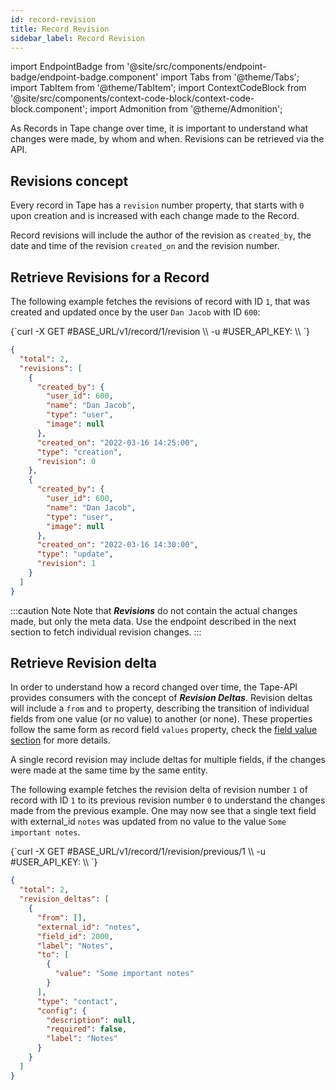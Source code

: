 ```yaml
---
id: record-revision
title: Record Revision
sidebar_label: Record Revision
---
```


import EndpointBadge from '@site/src/components/endpoint-badge/endpoint-badge.component'
import Tabs from '@theme/Tabs';
import TabItem from '@theme/TabItem';
import ContextCodeBlock from '@site/src/components/context-code-block/context-code-block.component';
import Admonition from '@theme/Admonition';

As Records in Tape change over time, it is important to understand what changes were made, by whom and when. Revisions can be retrieved via the API.

## Revisions concept

Every record in Tape has a `revision` number property, that starts with `0` upon creation and is increased with each change made to the Record.

Record revisions will include the author of the revision as `created_by`, the date and time of the revision `created_on` and the revision number.

## Retrieve Revisions for a Record

<EndpointBadge method="GET" url="https://api.tapeapp.com/v1/record/{record_id}/revision" />

The following example fetches the revisions of record with ID `1`, that was created and updated once by the user `Dan Jacob` with ID `600`:

<ContextCodeBlock language="shell" title='➡️      Request'>
{`curl -X GET #BASE_URL/v1/record/1/revision  \\
  -u #USER_API_KEY: \\
`}
</ContextCodeBlock>

```json title='⬅️      Response'
{
  "total": 2,
  "revisions": [
    {
      "created_by": {
        "user_id": 600,
        "name": "Dan Jacob",
        "type": "user",
        "image": null
      },
      "created_on": "2022-03-16 14:25:00",
      "type": "creation",
      "revision": 0
    },
    {
      "created_by": {
        "user_id": 600,
        "name": "Dan Jacob",
        "type": "user",
        "image": null
      },
      "created_on": "2022-03-16 14:30:00",
      "type": "update",
      "revision": 1
    }
  ]
}
```

:::caution Note
Note that **_Revisions_** do not contain the actual changes made, but only the meta data. Use the endpoint described in the next section to fetch individual revision changes.
:::

## Retrieve Revision delta

<EndpointBadge method="GET" url="https://api.tapeapp.com/v1/record/{record_id}/revision/previous/{toRevisionId}" />

In order to understand how a record changed over time, the Tape-API provides consumers with the concept of **_Revision Deltas_**. Revision deltas will include a `from` and `to` property, describing the transition of individual fields from one value (or no value) to another (or none). These properties follow the same form as record field `values` property, check the [field value section](/docs/api/resource/field-value/overview) for more details.

A single record revision may include deltas for multiple fields, if the changes were made at the same time by the same entity.

The following example fetches the revision delta of revision number `1` of record with ID `1` to its previous revision number `0` to understand the changes made from the previous example. One may now see that a single text field with external_id `notes` was updated from no value to the value `Some important notes`.

<ContextCodeBlock language="shell" title='➡️      Request'>
{`curl -X GET #BASE_URL/v1/record/1/revision/previous/1  \\
  -u #USER_API_KEY: \\
`}
</ContextCodeBlock>

```json title='⬅️      Response'
{
  "total": 2,
  "revision_deltas": [
    {
      "from": [],
      "external_id": "notes",
      "field_id": 2000,
      "label": "Notes",
      "to": [
        {
          "value": "Some important notes"
        }
      ],
      "type": "contact",
      "config": {
        "description": null,
        "required": false,
        "label": "Notes"
      }
    }
  ]
}
```
